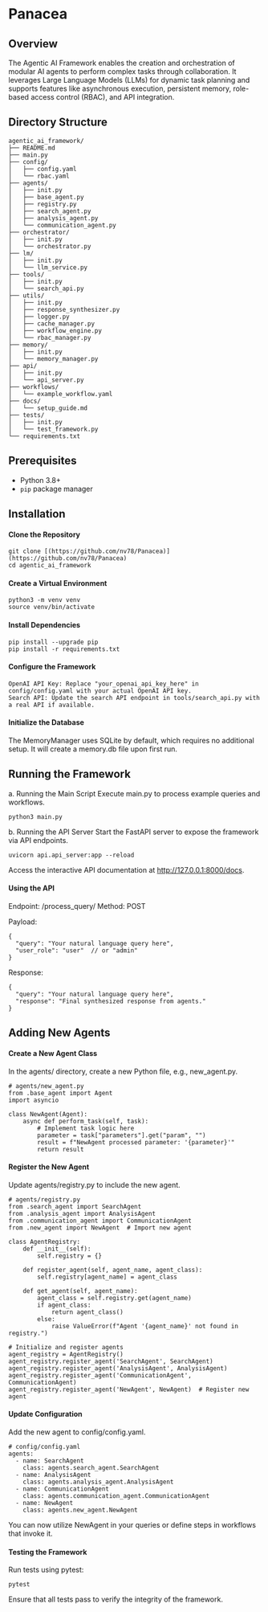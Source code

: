 # Panacea

## Overview

The Agentic AI Framework enables the creation and orchestration of modular AI agents to perform complex tasks through collaboration. It leverages Large Language Models (LLMs) for dynamic task planning and supports features like asynchronous execution, persistent memory, role-based access control (RBAC), and API integration.

## Directory Structure
```
agentic_ai_framework/
├── README.md
├── main.py
├── config/
│   ├── config.yaml
│   └── rbac.yaml
├── agents/
│   ├── init.py
│   ├── base_agent.py
│   ├── registry.py
│   ├── search_agent.py
│   ├── analysis_agent.py
│   └── communication_agent.py
├── orchestrator/
│   ├── init.py
│   └── orchestrator.py
├── lm/
│   ├── init.py
│   └── llm_service.py
├── tools/
│   ├── init.py
│   └── search_api.py
├── utils/
│   ├── init.py
│   ├── response_synthesizer.py
│   ├── logger.py
│   ├── cache_manager.py
│   ├── workflow_engine.py
│   └── rbac_manager.py
├── memory/
│   ├── init.py
│   └── memory_manager.py
├── api/
│   ├── init.py
│   └── api_server.py
├── workflows/
│   └── example_workflow.yaml
├── docs/
│   └── setup_guide.md
├── tests/
│   ├── init.py
│   └── test_framework.py
└── requirements.txt
```

## Prerequisites

- Python 3.8+
- `pip` package manager

## Installation

#### Clone the Repository
```
git clone [(https://github.com/nv78/Panacea)](https://github.com/nv78/Panacea)
cd agentic_ai_framework
```
#### Create a Virtual Environment

```
python3 -m venv venv
source venv/bin/activate
```
#### Install Dependencies

```
pip install --upgrade pip
pip install -r requirements.txt
```
#### Configure the Framework

```
OpenAI API Key: Replace "your_openai_api_key_here" in config/config.yaml with your actual OpenAI API key.
Search API: Update the search API endpoint in tools/search_api.py with a real API if available.
```

#### Initialize the Database

The MemoryManager uses SQLite by default, which requires no additional setup. It will create a memory.db file upon first run.

## Running the Framework
a. Running the Main Script
Execute main.py to process example queries and workflows.

```
python3 main.py
```

b. Running the API Server
Start the FastAPI server to expose the framework via API endpoints.

```
uvicorn api.api_server:app --reload
```
Access the interactive API documentation at http://127.0.0.1:8000/docs.

#### Using the API
Endpoint: /process_query/
Method: POST

Payload:

```
{
  "query": "Your natural language query here",
  "user_role": "user"  // or "admin"
}
```
Response:

```
{
  "query": "Your natural language query here",
  "response": "Final synthesized response from agents."
}
```

## Adding New Agents

#### Create a New Agent Class

In the agents/ directory, create a new Python file, e.g., new_agent.py.

```
# agents/new_agent.py
from .base_agent import Agent
import asyncio

class NewAgent(Agent):
    async def perform_task(self, task):
        # Implement task logic here
        parameter = task["parameters"].get("param", "")
        result = f"NewAgent processed parameter: '{parameter}'"
        return result
```
#### Register the New Agent

Update agents/registry.py to include the new agent.

```
# agents/registry.py
from .search_agent import SearchAgent
from .analysis_agent import AnalysisAgent
from .communication_agent import CommunicationAgent
from .new_agent import NewAgent  # Import new agent

class AgentRegistry:
    def __init__(self):
        self.registry = {}

    def register_agent(self, agent_name, agent_class):
        self.registry[agent_name] = agent_class

    def get_agent(self, agent_name):
        agent_class = self.registry.get(agent_name)
        if agent_class:
            return agent_class()
        else:
            raise ValueError(f"Agent '{agent_name}' not found in registry.")

# Initialize and register agents
agent_registry = AgentRegistry()
agent_registry.register_agent('SearchAgent', SearchAgent)
agent_registry.register_agent('AnalysisAgent', AnalysisAgent)
agent_registry.register_agent('CommunicationAgent', CommunicationAgent)
agent_registry.register_agent('NewAgent', NewAgent)  # Register new agent
```
#### Update Configuration

Add the new agent to config/config.yaml.

```
# config/config.yaml
agents:
  - name: SearchAgent
    class: agents.search_agent.SearchAgent
  - name: AnalysisAgent
    class: agents.analysis_agent.AnalysisAgent
  - name: CommunicationAgent
    class: agents.communication_agent.CommunicationAgent
  - name: NewAgent
    class: agents.new_agent.NewAgent
```
You can now utilize NewAgent in your queries or define steps in workflows that invoke it.

#### Testing the Framework

Run tests using pytest:

```
pytest
```
Ensure that all tests pass to verify the integrity of the framework.
